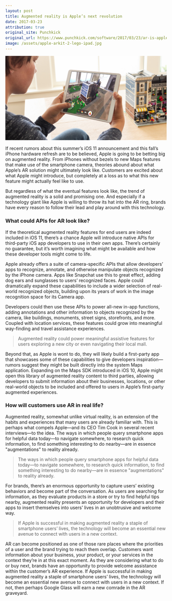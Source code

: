 ```yaml
---
layout: post
title: Augmented reality is Apple’s next revolution
date: 2017-03-23
attribution: true
original_site: Punchkick
original_url: https://www.punchkick.com/software/2017/03/23/ar-is-apples-next-revolution-and-brands-should-follow-suit
image: /assets/apple-arkit-2-lego-ipad.jpg
---
```

![Photograph of a child playing with augmented reality features on an iPad, showing Lego characters on the screen as he points the camera to a Lego city in the real world.](/assets/apple-arkit-2-lego-ipad.jpg)

If recent rumors about this summer’s iOS 11 announcement and this fall’s iPhone hardware refresh are to be believed, Apple is going to be betting big on augmented reality. From iPhones without bezels to new Maps features that make use of the smartphone camera, theories abound about what Apple’s AR solution might ultimately look like. Customers are excited about what Apple might introduce, but completely at a loss as to what this new feature might actually feel like to use.

But regardless of what the eventual features look like, the trend of augmented reality is a solid and promising one. And especially if a technology giant like Apple is willing to throw its hat into the AR ring, brands have every reason to follow their lead and play around with this technology.

### What could APIs for AR look like?

If the theoretical augmented reality features for end users are indeed included in iOS 11, there’s a chance Apple will introduce native APIs for third-party iOS app developers to use in their own apps. There’s certainly no guarantee, but it’s worth imagining what might be available and how these developer tools might come to life.

Apple already offers a suite of camera-specific APIs that allow developers’ apps to recognize, annotate, and otherwise manipulate objects recognized by the iPhone camera. Apps like Snapchat use this to great effect, adding dog ears and sunglasses to users’ recognized faces. Apple could dramatically expand these capabilities to include a wider selection of real-world recognized objects, building upon its years of work in the image recognition space for its Camera app.

Developers could then use these APIs to power all-new in-app functions, adding annotations and other information to objects recognized by the camera, like buildings, monuments, street signs, storefronts, and more. Coupled with location services, these features could grow into meaningful way-finding and travel assistance experiences.

> Augmented reality could power meaningful assistive features for users exploring a new city or even navigating their local mall.

Beyond that, as Apple is wont to do, they will likely build a first-party app that showcases some of these capabilities to give developers inspiration—rumors suggest they might be built directly into the system Maps application. Expanding on the Maps SDK introduced in iOS 10, Apple might open this library of augmented reality content to third parties, allowing developers to submit information about their businesses, locations, or other real-world objects to be included and offered to users in Apple’s first-party augmented experiences.

### How will customers use AR in real life?

Augmented reality, somewhat unlike virtual reality, is an extension of the habits and experiences that many users are already familiar with. This is perhaps what compels Apple—and its CEO Tim Cook in several recent interviews—to the idea. The ways in which people query smartphone apps for helpful data today—to navigate somewhere, to research quick information, to find something interesting to do nearby—are in essence "augmentations" to reality already.

> The ways in which people query smartphone apps for helpful data today—to navigate somewhere, to research quick information, to find something interesting to do nearby—are in essence "augmentations" to reality already.

For brands, there’s an enormous opportunity to capture users’ existing behaviors and become part of the conversation. As users are searching for information, as they evaluate products in a store or try to find helpful tips nearby, augmented reality presents an opportunity for developers and their apps to insert themselves into users’ lives in an unobtrusive and welcome way.

> If Apple is successful in making augmented reality a staple of smartphone users’ lives, the technology will become an essential new avenue to connect with users in a new context. 

AR can become positioned as one of those rare places where the priorities of a user and the brand trying to reach them overlap. Customers want information about your business, your product, or your services in the context they’re in at this exact moment. As they are considering what to do or buy next, brands have an opportunity to provide welcome assistance within the customer’s AR experience. If Apple is successful in making augmented reality a staple of smartphone users’ lives, the technology will become an essential new avenue to connect with users in a new context. If not, then perhaps Google Glass will earn a new comrade in the AR graveyard.